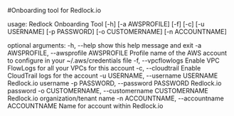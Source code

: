 #Onboarding tool for Redlock.io

usage: Redlock Onboarding Tool [-h] [-a AWSPROFILE] [-f] [-c] [-u USERNAME]
                               [-p PASSWORD] [-o CUSTOMERNAME]
                               [-n ACCOUNTNAME]

optional arguments:
  -h, --help            show this help message and exit
  -a AWSPROFILE, --awsprofile AWSPROFILE
                        Profile name of the AWS account to configure in your
                        ~/.aws/credentials file
  -f, --vpcflowlogs     Enable VPC FlowLogs for all your VPCs for this account
  -c, --cloudtrail      Enable CloudTrail logs for the account
  -u USERNAME, --username USERNAME
                        Redlock.io username
  -p PASSWORD, --password PASSWORD
                        Redlock.io password
  -o CUSTOMERNAME, --customername CUSTOMERNAME
                        Redlock.io organization/tenant name
  -n ACCOUNTNAME, --accountname ACCOUNTNAME
                        Name for account within Redlock.io
